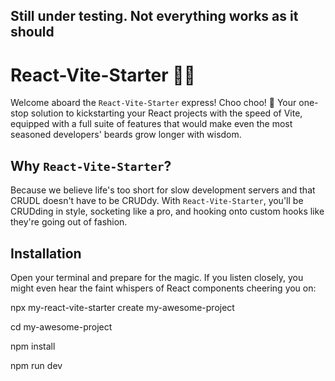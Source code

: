 ## Still under testing. Not everything works as it should


# React-Vite-Starter 🚀✨

Welcome aboard the `React-Vite-Starter` express! Choo choo! 🚂 Your one-stop solution to kickstarting your React projects with the speed of Vite, equipped with a full suite of features that would make even the most seasoned developers' beards grow longer with wisdom.


## Why `React-Vite-Starter`?

Because we believe life's too short for slow development servers and that CRUDL doesn't have to be CRUDdy. With `React-Vite-Starter`, you'll be CRUDding in style, socketing like a pro, and hooking onto custom hooks like they're going out of fashion.

## Installation

Open your terminal and prepare for the magic. If you listen closely, you might even hear the faint whispers of React components cheering you on:


npx my-react-vite-starter create my-awesome-project

cd my-awesome-project

npm install

npm run dev

